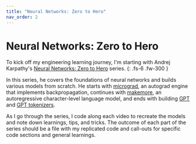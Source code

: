 ```yaml
---
title: "Neural Networks: Zero to Hero"
nav_order: 2
---
```


# Neural Networks: Zero to Hero

To kick off my engineering learning journey, I'm starting with Andrej Karpathy's [Neural Networks: Zero to Hero] series.
{: .fs-6 .fw-300 }

In this series, he covers the foundations of neural networks and builds various models from scratch. He starts with [micrograd], an autograd engine that implements backpropagation, continues with [makemore], an autoregressive character-level language model, and ends with building [GPT] and [GPT tokenizers].

As I go through the series, I code along each video to recreate the models and note down learnings, tips, and tricks. The outcome of each part of the series should be a file with my replicated code and call-outs for specific code sections and general learnings.

[Neural Networks: Zero to Hero]: https://www.youtube.com/watch?v=VMj-3S1tku0&list=PLAqhIrjkxbuWI23v9cThsA9GvCAUhRvKZ
[micrograd]: https://github.com/karpathy/micrograd
[makemore]: https://github.com/karpathy/makemore
[GPT]: https://github.com/karpathy/ng-video-lecture
[GPT tokenizers]: https://github.com/karpathy/minbpe
